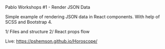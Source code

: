 Pablo Workshops #1 - Render JSON Data 

Simple example of rendering JSON data in React components.
With help of SCSS and Bootstrap 4. 

1/ Files and structure
2/ React props flow

Live: https://pshemson.github.io/Horoscope/

